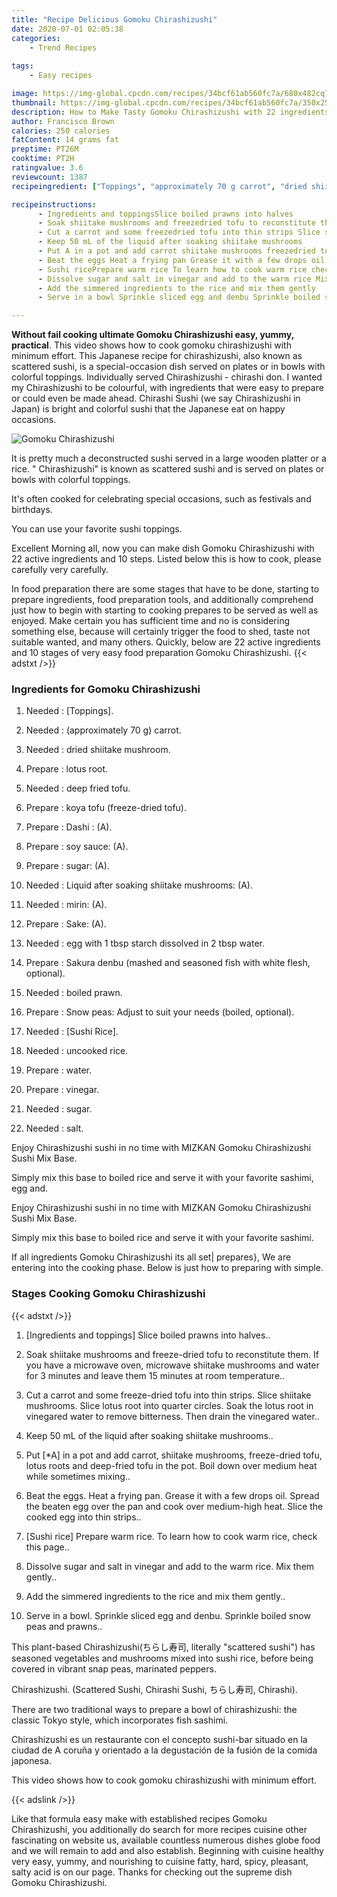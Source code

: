 ```yaml
---
title: "Recipe Delicious Gomoku Chirashizushi"
date: 2020-07-01 02:05:38
categories:
    - Trend Recipes
    
tags:
    - Easy recipes

image: https://img-global.cpcdn.com/recipes/34bcf61ab560fc7a/680x482cq70/gomoku-chirashizushi-recipe-main-photo.jpg
thumbnail: https://img-global.cpcdn.com/recipes/34bcf61ab560fc7a/350x250cq70/gomoku-chirashizushi-recipe-main-photo.jpg
description: How to Make Tasty Gomoku Chirashizushi with 22 ingredients and 10 stages of easy cooking.
author: Francisco Brown
calories: 250 calories
fatContent: 14 grams fat
preptime: PT26M
cooktime: PT2H
ratingvalue: 3.6
reviewcount: 1387
recipeingredient: ["Toppings", "approximately 70 g carrot", "dried shiitake mushroom", "lotus root", "deep fried tofu", "koya tofu freezedried tofu", "Dashi  A", "soy sauce A", "sugar A", "Liquid after soaking shiitake mushrooms A", "mirin A", "Sake A", "egg with 1 tbsp starch dissolved in 2 tbsp water", "Sakura denbu mashed and seasoned fish with white flesh optional", "boiled prawn", "Snow peas Adjust to suit your needs boiled optional", "Sushi Rice", "uncooked rice", "water", "vinegar", "sugar", "salt"]

recipeinstructions: 
      - Ingredients and toppingsSlice boiled prawns into halves 
      - Soak shiitake mushrooms and freezedried tofu to reconstitute them If you have a microwave oven microwave shiitake mushrooms and water for 3 minutes and leave them 15 minutes at room temperature 
      - Cut a carrot and some freezedried tofu into thin strips Slice shiitake mushrooms Slice lotus root into quarter circles Soak the lotus root in vinegared water to remove bitterness Then drain the vinegared water 
      - Keep 50 mL of the liquid after soaking shiitake mushrooms 
      - Put A in a pot and add carrot shiitake mushrooms freezedried tofu lotus roots and deepfried tofu in the pot Boil down over medium heat while sometimes mixing 
      - Beat the eggs Heat a frying pan Grease it with a few drops oil Spread the beaten egg over the pan and cook over mediumhigh heat Slice the cooked egg into thin strips 
      - Sushi ricePrepare warm rice To learn how to cook warm rice check this page 
      - Dissolve sugar and salt in vinegar and add to the warm rice Mix them gently 
      - Add the simmered ingredients to the rice and mix them gently 
      - Serve in a bowl Sprinkle sliced egg and denbu Sprinkle boiled snow peas and prawns

---
```




**Without fail cooking ultimate Gomoku Chirashizushi easy, yummy, practical**. This video shows how to cook gomoku chirashizushi with minimum effort. This Japanese recipe for chirashizushi, also known as scattered sushi, is a special-occasion dish served on plates or in bowls with colorful toppings. Individually served Chirashizushi - chirashi don. I wanted my Chirashizushi to be colourful, with ingredients that were easy to prepare or could even be made ahead. Chirashi Sushi (we say Chirashizushi in Japan) is bright and colorful sushi that the Japanese eat on happy occasions.


![Gomoku Chirashizushi](https://img-global.cpcdn.com/recipes/34bcf61ab560fc7a/680x482cq70/gomoku-chirashizushi-recipe-main-photo.jpg "Gomoku Chirashizushi")



It is pretty much a deconstructed sushi served in a large wooden platter or a rice. &#34; Chirashizushi&#34; is known as scattered sushi and is served on plates or bowls with colorful toppings.

It&#39;s often cooked for celebrating special occasions, such as festivals and birthdays.

You can use your favorite sushi toppings.


Excellent Morning all, now you can make dish Gomoku Chirashizushi with 22 active ingredients and 10 steps. Listed below this is how to cook, please carefully very carefully.

In food preparation there are some stages that have to be done, starting to prepare ingredients, food preparation tools, and additionally comprehend just how to begin with starting to cooking prepares to be served as well as enjoyed. Make certain you has sufficient time and no is considering something else, because will certainly trigger the food to shed, taste not suitable wanted, and many others. Quickly, below are 22 active ingredients and 10 stages of very easy food preparation Gomoku Chirashizushi.
{{< adstxt />}}

### Ingredients for Gomoku Chirashizushi


1. Needed  : [Toppings].

1. Needed  : (approximately 70 g) carrot.

1. Needed  : dried shiitake mushroom.

1. Prepare  : lotus root.

1. Needed  : deep fried tofu.

1. Prepare  : koya tofu (freeze-dried tofu).

1. Prepare  : Dashi : (A).

1. Prepare  : soy sauce: (A).

1. Prepare  : sugar: (A).

1. Needed  : Liquid after soaking shiitake mushrooms: (A).

1. Needed  : mirin: (A).

1. Prepare  : Sake: (A).

1. Needed  : egg with 1 tbsp starch dissolved in 2 tbsp water.

1. Prepare  : Sakura denbu (mashed and seasoned fish with white flesh, optional).

1. Needed  : boiled prawn.

1. Prepare  : Snow peas: Adjust to suit your needs (boiled, optional).

1. Needed  : [Sushi Rice].

1. Needed  : uncooked rice.

1. Prepare  : water.

1. Prepare  : vinegar.

1. Needed  : sugar.

1. Needed  : salt.


Enjoy Chirashizushi sushi in no time with MIZKAN Gomoku Chirashizushi Sushi Mix Base.

Simply mix this base to boiled rice and serve it with your favorite sashimi, egg and.

Enjoy Chirashizushi sushi in no time with MIZKAN Gomoku Chirashizushi Sushi Mix Base.

Simply mix this base to boiled rice and serve it with your favorite sashimi.


If all ingredients Gomoku Chirashizushi its all set| prepares}, We are entering into the cooking phase. Below is just how to preparing with simple.

### Stages Cooking Gomoku Chirashizushi

{{< adstxt />}}


1. [Ingredients and toppings]
Slice boiled prawns into halves..



1. Soak shiitake mushrooms and freeze-dried tofu to reconstitute them. If you have a microwave oven, microwave shiitake mushrooms and water for 3 minutes and leave them 15 minutes at room temperature..



1. Cut a carrot and some freeze-dried tofu into thin strips. Slice shiitake mushrooms. Slice lotus root into quarter circles. Soak the lotus root in vinegared water to remove bitterness. Then drain the vinegared water..



1. Keep 50 mL of the liquid after soaking shiitake mushrooms..



1. Put [*A] in a pot and add carrot, shiitake mushrooms, freeze-dried tofu, lotus roots and deep-fried tofu in the pot. Boil down over medium heat while sometimes mixing..



1. Beat the eggs. Heat a frying pan. Grease it with a few drops oil. Spread the beaten egg over the pan and cook over medium-high heat. Slice the cooked egg into thin strips..



1. [Sushi rice]
Prepare warm rice. To learn how to cook warm rice, check this page..



1. Dissolve sugar and salt in vinegar and add to the warm rice. Mix them gently..



1. Add the simmered ingredients to the rice and mix them gently..



1. Serve in a bowl. Sprinkle sliced egg and denbu. Sprinkle boiled snow peas and prawns..




This plant-based Chirashizushi(ちらし寿司, literally &#34;scattered sushi&#34;) has seasoned vegetables and mushrooms mixed into sushi rice, before being covered in vibrant snap peas, marinated peppers.

Chirashizushi. (Scattered Sushi, Chirashi Sushi, ちらし寿司, Chirashi).

There are two traditional ways to prepare a bowl of chirashizushi: the classic Tokyo style, which incorporates fish sashimi.

Chirashizushi es un restaurante con el concepto sushi-bar situado en la ciudad de A coruña y orientado a la degustación de la fusión de la comida japonesa.

This video shows how to cook gomoku chirashizushi with minimum effort.


{{< adslink />}}

Like that formula easy make with established recipes Gomoku Chirashizushi, you additionally do search for more recipes cuisine other fascinating on website us, available countless numerous dishes globe food and we will remain to add and also establish. Beginning with cuisine healthy very easy, yummy, and nourishing to cuisine fatty, hard, spicy, pleasant, salty acid is on our page. Thanks for checking out the supreme dish Gomoku Chirashizushi.
